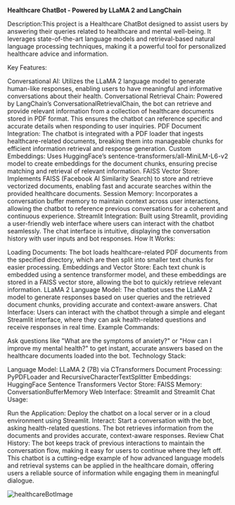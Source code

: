 <b>Healthcare ChatBot - Powered by LLaMA 2 and LangChain</b>

Description:This project is a Healthcare ChatBot designed to assist users by answering their queries related to healthcare and mental well-being. It leverages state-of-the-art language models and retrieval-based natural language processing techniques, making it a powerful tool for personalized healthcare advice and information.

Key Features:

Conversational AI: Utilizes the LLaMA 2 language model to generate human-like responses, enabling users to have meaningful and informative conversations about their health.
Conversational Retrieval Chain: Powered by LangChain’s ConversationalRetrievalChain, the bot can retrieve and provide relevant information from a collection of healthcare documents stored in PDF format. This ensures the chatbot can reference specific and accurate details when responding to user inquiries.
PDF Document Integration: The chatbot is integrated with a PDF loader that ingests healthcare-related documents, breaking them into manageable chunks for efficient information retrieval and response generation.
Custom Embeddings: Uses HuggingFace’s sentence-transformers/all-MiniLM-L6-v2 model to create embeddings for the document chunks, ensuring precise matching and retrieval of relevant information.
FAISS Vector Store: Implements FAISS (Facebook AI Similarity Search) to store and retrieve vectorized documents, enabling fast and accurate searches within the provided healthcare documents.
Session Memory: Incorporates a conversation buffer memory to maintain context across user interactions, allowing the chatbot to reference previous conversations for a coherent and continuous experience.
Streamlit Integration: Built using Streamlit, providing a user-friendly web interface where users can interact with the chatbot seamlessly. The chat interface is intuitive, displaying the conversation history with user inputs and bot responses.
How It Works:

Loading Documents: The bot loads healthcare-related PDF documents from the specified directory, which are then split into smaller text chunks for easier processing.
Embeddings and Vector Store: Each text chunk is embedded using a sentence transformer model, and these embeddings are stored in a FAISS vector store, allowing the bot to quickly retrieve relevant information.
LLaMA 2 Language Model: The chatbot uses the LLaMA 2 model to generate responses based on user queries and the retrieved document chunks, providing accurate and context-aware answers.
Chat Interface: Users can interact with the chatbot through a simple and elegant Streamlit interface, where they can ask health-related questions and receive responses in real time.
Example Commands:

Ask questions like "What are the symptoms of anxiety?" or "How can I improve my mental health?" to get instant, accurate answers based on the healthcare documents loaded into the bot.
Technology Stack:

Language Model: LLaMA 2 (7B) via CTransformers
Document Processing: PyPDFLoader and RecursiveCharacterTextSplitter
Embeddings: HuggingFace Sentence Transformers
Vector Store: FAISS
Memory: ConversationBufferMemory
Web Interface: Streamlit and Streamlit Chat
Usage:

Run the Application: Deploy the chatbot on a local server or in a cloud environment using Streamlit.
Interact: Start a conversation with the bot, asking health-related questions. The bot retrieves information from the documents and provides accurate, context-aware responses.
Review Chat History: The bot keeps track of previous interactions to maintain the conversation flow, making it easy for users to continue where they left off.
This chatbot is a cutting-edge example of how advanced language models and retrieval systems can be applied in the healthcare domain, offering users a reliable source of information while engaging them in meaningful dialogue.

![healthcareBotImage](https://https://github.com/shubudubu/258660213-0f610cc4-8fda-456e-b4ce-4a871fe93936.jpg)

